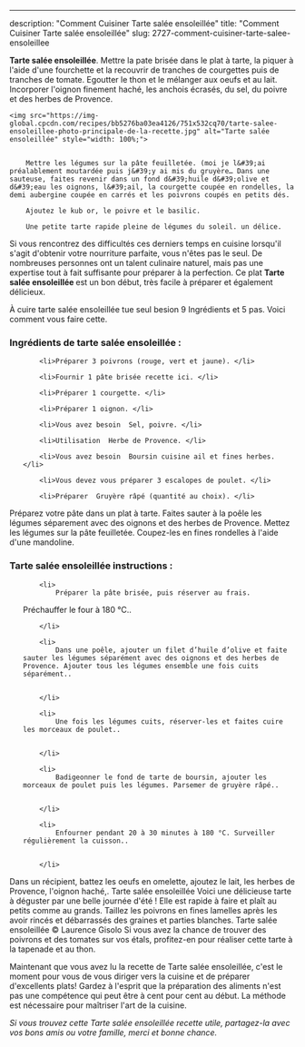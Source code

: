 ---
description: "Comment Cuisiner Tarte salée ensoleillée"
title: "Comment Cuisiner Tarte salée ensoleillée"
slug: 2727-comment-cuisiner-tarte-salee-ensoleillee

<p>
	<strong>Tarte salée ensoleillée</strong>. 
	Mettre la pate brisée dans le plat à tarte, la piquer à l&#39;aide d&#39;une fourchette et la recouvrir de tranches de courgettes puis de tranches de tomate. Egoutter le thon et le mélanger aux oeufs et au lait. Incorporer l&#39;oignon finement haché, les anchois écrasés, du sel, du poivre et des herbes de Provence.
</p>
<p>
	
	<img src="https://img-global.cpcdn.com/recipes/bb5276ba03ea4126/751x532cq70/tarte-salee-ensoleillee-photo-principale-de-la-recette.jpg" alt="Tarte salée ensoleillée" style="width: 100%;">
	
	
		Mettre les légumes sur la pâte feuilletée. (moi je l&#39;ai préalablement moutardée puis j&#39;y ai mis du gruyère… Dans une sauteuse, faites revenir dans un fond d&#39;huile d&#39;olive et d&#39;eau les oignons, l&#39;ail, la courgette coupée en rondelles, la demi aubergine coupée en carrés et les poivrons coupés en petits dés.
	
		Ajoutez le kub or, le poivre et le basilic.
	
		Une petite tarte rapide pleine de légumes du soleil. un délice.
	
</p>

Si vous rencontrez des difficultés ces derniers temps en cuisine lorsqu'il s'agit d'obtenir votre nourriture parfaite, vous n'êtes pas le seul. De nombreuses personnes ont un talent culinaire naturel, mais pas une expertise tout à fait suffisante pour préparer à la perfection. Ce plat <strong> Tarte salée ensoleillée </strong> est un bon début, très facile à préparer et également délicieux.

<!--inarticleads1-->

À cuire tarte salée ensoleillée tue seul besion 9 Ingrédients et 5 pas. Voici comment vous faire cette.

<h3>Ingrédients de tarte salée ensoleillée :</h3>

<ol>
	
		<li>Préparer 3 poivrons (rouge, vert et jaune). </li>
	
		<li>Fournir 1 pâte brisée recette ici. </li>
	
		<li>Préparer 1 courgette. </li>
	
		<li>Préparer 1 oignon. </li>
	
		<li>Vous avez besoin  Sel, poivre. </li>
	
		<li>Utilisation  Herbe de Provence. </li>
	
		<li>Vous avez besoin  Boursin cuisine ail et fines herbes. </li>
	
		<li>Vous devez vous préparer 3 escalopes de poulet. </li>
	
		<li>Préparer  Gruyère râpé (quantité au choix). </li>
	
</ol>

Préparez votre pâte dans un plat à tarte. Faites sauter à la poêle les légumes séparement avec des oignons et des herbes de Provence. Mettez les légumes sur la pâte feuilletée. Coupez-les en fines rondelles à l&#39;aide d&#39;une mandoline. 

<!--inarticleads2-->

<h3>Tarte salée ensoleillée instructions :</h3>

<ol>
	
		<li>
			Préparer la pâte brisée, puis réserver au frais.

Préchauffer le four à 180 °C..
			
			
		</li>
	
		<li>
			Dans une poêle, ajouter un filet d’huile d’olive et faite sauter les légumes séparément avec des oignons et des herbes de Provence. Ajouter tous les légumes ensemble une fois cuits séparément..
			
			
		</li>
	
		<li>
			Une fois les légumes cuits, réserver-les et faites cuire les morceaux de poulet..
			
			
		</li>
	
		<li>
			Badigeonner le fond de tarte de boursin, ajouter les morceaux de poulet puis les légumes. Parsemer de gruyère râpé..
			
			
		</li>
	
		<li>
			Enfourner pendant 20 à 30 minutes à 180 °C. Surveiller régulièrement la cuisson..
			
			
		</li>
	
</ol>

Dans un récipient, battez les oeufs en omelette, ajoutez le lait, les herbes de Provence, l&#39;oignon haché,. Tarte salée ensoleillée Voici une délicieuse tarte à déguster par une belle journée d&#39;été ! Elle est rapide à faire et plaît au petits comme au grands. Taillez les poivrons en fines lamelles après les avoir rincés et débarrassés des graines et parties blanches. Tarte salée ensoleillée © Laurence Gisolo Si vous avez la chance de trouver des poivrons et des tomates sur vos étals, profitez-en pour réaliser cette tarte à la tapenade et au thon. 

<!--inarticleads1-->

<p>
Maintenant que vous avez lu la recette de Tarte salée ensoleillée, c'est le moment pour vous de vous diriger vers la cuisine et de préparer d'excellents plats! Gardez à l'esprit que la préparation des aliments n'est pas une compétence qui peut être à cent pour cent au début. La méthode est nécessaire pour maîtriser l'art de la cuisine.
</p>

<p>
<i>Si vous trouvez cette Tarte salée ensoleillée recette utile, partagez-la avec vos bons amis ou votre famille, merci et bonne chance.</i>
</p>
